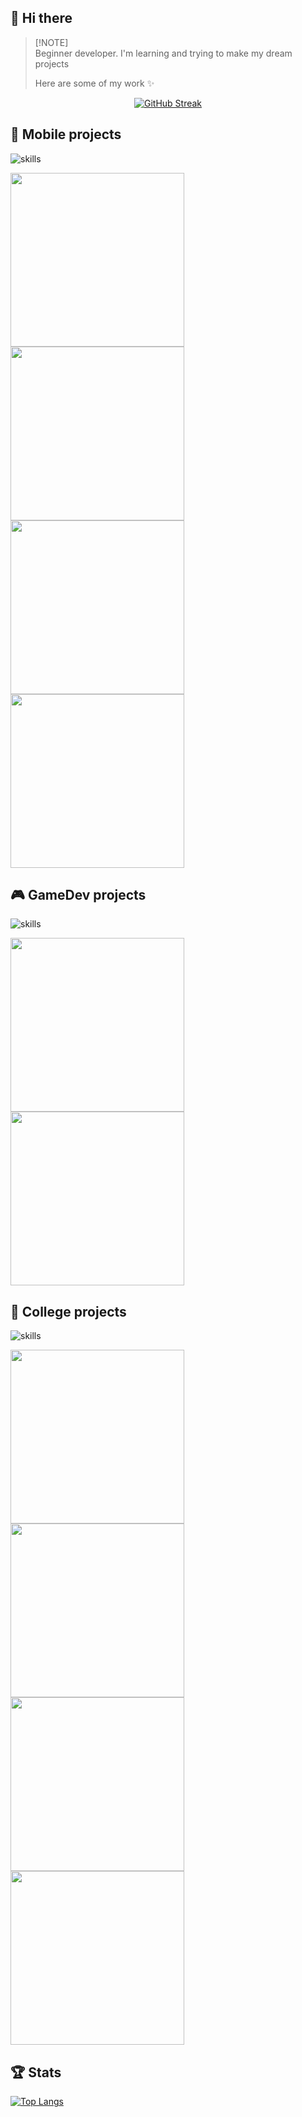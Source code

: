 ## 👋 Hi there

> [!NOTE]\
> Beginner developer. I'm learning and trying to make my dream projects
>
> Here are some of my work ✨

<p align="center">
    <a href="https://git.io/streak-stats"><img src="[https://streak-stats.demolab.com](https://github-readme-streak-stats-eight.vercel.app/)?user=mdktdys&theme=prussian&hide_border=true&border_radius=10" alt="GitHub Streak" /></a>
</p>

<h2>📱 Mobile projects</h2>

![skills](https://skillicons.dev/icons?i=flutter,dart,kotlin,supabase&theme=dark)

<p align="left">
    <a href="https://github.com/mdktdys/Chronos"><img width="278" src="https://denvercoder1-github-readme-stats.vercel.app/api/pin/?username=mdktdys&repo=Chronos&theme=prussian&hide_border=true&show_icons=true"></a>
    <a href="https://github.com/mdktdys/RediExpress"><img width="278" src="https://denvercoder1-github-readme-stats.vercel.app/api/pin/?username=mdktdys&repo=RediExpress&theme=prussian&hide_border=true&show_icons=true"></a>
    <a href="https://github.com/mdktdys/MADventure"><img width="278" src="https://denvercoder1-github-readme-stats.vercel.app/api/pin/?username=mdktdys&repo=MADventure&theme=prussian&hide_border=true&show_icons=true"></a>
    <a href="https://github.com/mdktdys/Flutter-Learning"><img width="278" src="https://denvercoder1-github-readme-stats.vercel.app/api/pin/?username=mdktdys&repo=Flutter-Learning&theme=prussian&hide_border=true&show_icons=true"></a>
</p>

<h2>🎮 GameDev projects</h2>

![skills](https://skillicons.dev/icons?i=unity,cs&theme=dark)

<p align="left">
    <a href="https://github.com/mdktdys/UnityCourseExam"><img width="278" src="https://denvercoder1-github-readme-stats.vercel.app/api/pin/?username=mdktdys&repo=UnityCourseExam&theme=prussian&hide_border=true&show_icons=true"></a>
    <a href="https://github.com/mdktdys/SlimeCraft"><img width="278" src="https://denvercoder1-github-readme-stats.vercel.app/api/pin/?username=mdktdys&repo=SlimeCraft&theme=prussian&hide_border=true&show_icons=true"></a>
</p>

<h2>📖 College projects</h2>

![skills](https://skillicons.dev/icons?i=py,qt,dotnet,cs,mysql&theme=dark)

<p align="left">
    <a href="https://github.com/mdktdys/PM"><img width="278" src="https://denvercoder1-github-readme-stats.vercel.app/api/pin/?username=mdktdys&repo=PM&theme=prussian&hide_border=true&show_icons=true"></a>
    <a href="https://github.com/mdktdys/Chess"><img width="278" src="https://denvercoder1-github-readme-stats.vercel.app/api/pin/?username=mdktdys&repo=Chess&theme=prussian&hide_border=true&show_icons=true"></a>
    <a href="https://github.com/mdktdys/ShopAPI"><img width="278" src="https://denvercoder1-github-readme-stats.vercel.app/api/pin/?username=mdktdys&repo=ShopAPI&theme=prussian&hide_border=true&show_icons=true"></a>
    <a href="https://github.com/mdktdys/Shop"><img width="278" src="https://denvercoder1-github-readme-stats.vercel.app/api/pin/?username=mdktdys&repo=Shop&theme=prussian&hide_border=true&show_icons=true"></a>
</p>

<h2>🏆 Stats</h2>

[![Top Langs](https://github-readme-stats.vercel.app/api/top-langs/?username=mdktdys&layout=compact&theme=prussian&hide=html,cmake,c-plus-plus&hide_border=true)](https://github.com/mdktdys)
